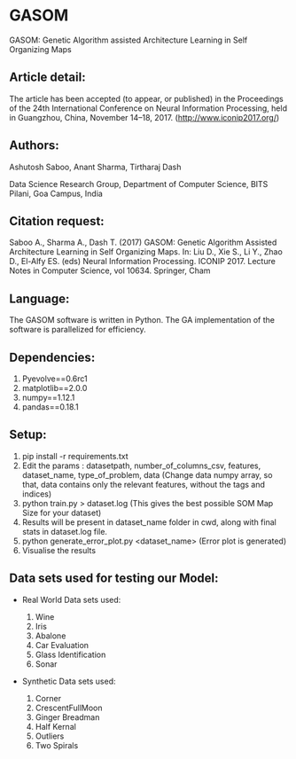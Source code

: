 # GASOM
GASOM: Genetic Algorithm assisted Architecture Learning in Self Organizing Maps

## Article detail:
The article has been accepted (to appear, or published) in the Proceedings of the 24th International Conference on Neural Information Processing, held in Guangzhou, China, November 14–18, 2017. (http://www.iconip2017.org/)

## Authors:
Ashutosh Saboo, Anant Sharma, Tirtharaj Dash

Data Science Research Group, Department of Computer Science, BITS Pilani, Goa Campus, India

## Citation request:
Saboo A., Sharma A., Dash T. (2017) GASOM: Genetic Algorithm Assisted Architecture Learning in Self Organizing Maps. In: Liu D., Xie S., Li Y., Zhao D., El-Alfy ES. (eds) Neural Information Processing. ICONIP 2017. Lecture Notes in Computer Science, vol 10634. Springer, Cham 

## Language:
The GASOM software is written in Python. The GA implementation of the software is parallelized for efficiency.

## Dependencies:

  1. Pyevolve==0.6rc1
  2. matplotlib==2.0.0
  3. numpy==1.12.1
  4. pandas==0.18.1

## Setup:

1. pip install -r requirements.txt
2. Edit the params : datasetpath, number_of_columns_csv, features, dataset_name, type_of_problem, data
(Change data numpy array, so that, data contains only the relevant features, without the tags and indices)
3. python train.py > dataset.log (This gives the best possible SOM Map Size for your dataset)
4. Results will be present in dataset_name folder in cwd, along with final stats in dataset.log file. 
5. python generate_error_plot.py <pickle file in dataset_name folder> <dataset_name> (Error plot is generated)
6. Visualise the results 

## Data sets used for testing our Model:

* Real World Data sets used:
	 
   1. Wine
   2. Iris
   3. Abalone
   4. Car Evaluation
   5. Glass Identification
   6. Sonar

* Synthetic Data sets used:
 
   1. Corner
   2. CrescentFullMoon
   3. Ginger Breadman
   4. Half Kernal
   5. Outliers
   6. Two Spirals 
   
